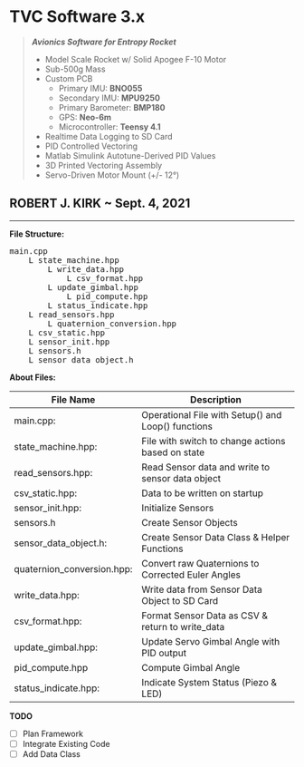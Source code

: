 # TVC Software 3.x

> ***Avionics Software for Entropy Rocket***
> - Model Scale Rocket w/ Solid Apogee F-10 Motor
> - Sub-500g Mass
> - Custom PCB
>   - Primary IMU: **BNO055** 
>   - Secondary IMU: **MPU9250**
>   - Primary Barometer: **BMP180**
>   - GPS: **Neo-6m**
>   - Microcontroller: **Teensy 4.1**
> - Realtime Data Logging to SD Card
> - PID Controlled Vectoring
> - Matlab Simulink Autotune-Derived PID Values
> - 3D Printed Vectoring Assembly
> - Servo-Driven Motor Mount (+/- 12°)

## ROBERT J. KIRK  ~  Sept. 4, 2021
 
___
**File Structure:**
<pre>
main.cpp
    L state_machine.hpp
        L write_data.hpp
            L csv_format.hpp
        L update_gimbal.hpp
            L pid_compute.hpp
        L status_indicate.hpp
    L read_sensors.hpp
        L quaternion_conversion.hpp
    L csv_static.hpp
    L sensor_init.hpp
    L sensors.h
    L sensor_data_object.h    
</pre>

**About Files:**

File Name | Description
----------|-----------
main.cpp:                  | Operational File with Setup() and Loop() functions
state_machine.hpp:         | File with switch to change actions based on state
read_sensors.hpp:          | Read Sensor data and write to sensor data object 
csv_static.hpp:            | Data to be written on startup
sensor_init.hpp:           | Initialize Sensors
sensors.h                  | Create Sensor Objects
sensor_data_object.h:      | Create Sensor Data Class & Helper Functions
quaternion_conversion.hpp: | Convert raw Quaternions to Corrected Euler Angles
write_data.hpp:            | Write data from Sensor Data Object to SD Card
csv_format.hpp:            | Format Sensor Data as CSV & return to write_data
update_gimbal.hpp:         | Update Servo Gimbal Angle with PID output
pid_compute.hpp            | Compute Gimbal Angle
status_indicate.hpp:       | Indicate System Status (Piezo & LED)


**TODO**
- [ ] Plan Framework
- [ ] Integrate Existing Code
- [ ] Add Data Class
